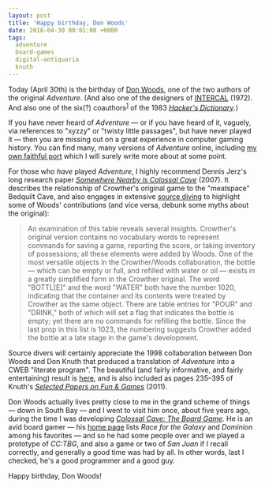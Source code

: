 ```yaml
---
layout: post
title: 'Happy birthday, Don Woods'
date: 2018-04-30 00:01:00 +0000
tags:
  adventure
  board-games
  digital-antiquaria
  knuth
---
```


Today (April 30th) is the birthday of [Don Woods](https://en.wikipedia.org/wiki/Don_Woods_(programmer)),
one of the two authors of the original _Adventure_. (And also one of the designers of [INTERCAL](https://en.wikipedia.org/wiki/INTERCAL) (1972).
And also one of the six(?) coauthors<sup>[1](http://www.catb.org/~esr/jargon/html/revision-history.html)</sup> of the 1983
[_Hacker's Dictionary_](https://amzn.to/2Vz0vmM).)

If you have never heard of _Adventure_ — or if you have heard of it, vaguely, via references to
"xyzzy" or "twisty little passages", but have never played it — then you are missing out on a great
experience in computer gaming history. You can find many, many versions of _Adventure_ online, including
[my own faithful port](http://quuxplusone.github.io/Advent/) which I will surely write more about at
some point.

For those who *have* played _Adventure_, I highly recommend Dennis Jerz's long research paper
[_Somewhere Nearby is Colossal Cave_](http://www.digitalhumanities.org/dhq/vol/001/2/000009/000009.html) (2007).
It describes the relationship of Crowther's original game to the "meatspace" Bedquilt Cave, and also engages
in extensive [source diving](https://nethackwiki.com/wiki/Source_diving) to highlight some of Woods' contributions
(and vice versa, debunk some myths about the original):

> An examination of this table reveals several insights. Crowther's original version contains no vocabulary
> words to represent commands for saving a game, reporting the score, or taking inventory of possessions;
> all these elements were added by Woods. One of the most versatile objects in the Crowther/Woods collaboration,
> the bottle — which can be empty or full, and refilled with water or oil — exists in a greatly simplified form
> in the Crowther original. The word "BOTTL[E]" and the word "WATER" both have the number 1020, indicating that
> the container and its contents were treated by Crowther as the same object. There are table entries for "POUR"
> and "DRINK," both of which will set a flag that indicates the bottle is empty; yet there are no commands for
> refilling the bottle. Since the last prop in this list is 1023, the numbering suggests Crowther added the
> bottle at a late stage in the game's development.

Source divers will certainly appreciate the 1998 collaboration between Don Woods and Don Knuth that produced a
translation of _Adventure_ into a CWEB "literate program". The beautiful (and fairly informative, and fairly
entertaining) result is [here](http://literateprogramming.com/adventure.pdf), and is also included as pages
235–395 of Knuth's [_Selected Papers on Fun & Games_](https://amzn.to/2RhoZTb) (2011).

Don Woods actually lives pretty close to me in the grand scheme of things — down in South Bay — and I went
to visit him once, about five years ago, during the time I was developing [_Colossal Cave: The Board Game_](https://amzn.to/2Ryo1kA).
He is an avid board gamer — his [home page](http://www.icynic.com/~don/) lists _Race for the Galaxy_
and _Dominion_ among his favorites — and so he had some people over and we played a prototype of _CC:TBG_,
and also a game or two of _San Juan_ if I recall correctly, and generally a good time was had by all.
In other words, last I checked, he's a good programmer and a good guy.

Happy birthday, Don Woods!
